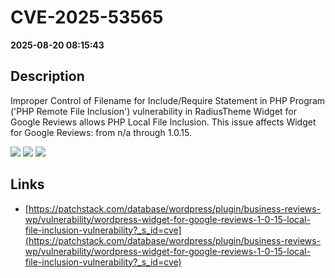 # CVE-2025-53565

**2025-08-20 08:15:43**

## Description
Improper Control of Filename for Include/Require Statement in PHP Program ('PHP Remote File Inclusion') vulnerability in RadiusTheme Widget for Google Reviews allows PHP Local File Inclusion. This issue affects Widget for Google Reviews: from n/a through 1.0.15.

![](https://img.shields.io/static/v1?label=Score&message=8.1&color=red)
![](https://img.shields.io/static/v1?label=Severity&message=HIGH&color=red)
![](https://img.shields.io/static/v1?label=CWE&message=RFI&color=green)

## Links
- [https://patchstack.com/database/wordpress/plugin/business-reviews-wp/vulnerability/wordpress-widget-for-google-reviews-1-0-15-local-file-inclusion-vulnerability?_s_id=cve](https://patchstack.com/database/wordpress/plugin/business-reviews-wp/vulnerability/wordpress-widget-for-google-reviews-1-0-15-local-file-inclusion-vulnerability?_s_id=cve)
